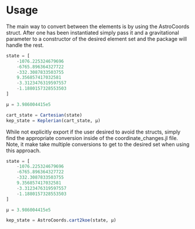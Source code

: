 # Usage

The main way to convert between the elements is by using the AstroCoords struct. After one has been instantiated simply pass it and a gravitational parameter to a constructor of the desired element set and the package will handle the rest.

```julia
state = [
    -1076.225324679696
    -6765.896364327722
    -332.3087833503755
    9.356857417032581
    -3.3123476319597557
    -1.1880157328553503
]

μ = 3.986004415e5

cart_state = Cartesian(state)
kep_state = Keplerian(cart_state, μ)
```

While not explicitly export if the user desired to avoid the structs, simply find the appropriate conversion inside of the coordinate_changes.jl file. Note, it make take multiple conversions to get to the desired set when using this approach.

```julia
state = [
    -1076.225324679696
    -6765.896364327722
    -332.3087833503755
    9.356857417032581
    -3.3123476319597557
    -1.1880157328553503
]

μ = 3.986004415e5

kep_state = AstroCoords.cart2koe(state, μ)
```